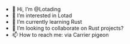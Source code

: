 - 👋 Hi, I’m @Lotading
- 👀 I’m interested in Lotad
- 🌱 I’m currently learning Rust
- 💞️ I’m looking to collaborate on Rust projects?
- 📫 How to reach me: via Carrier pigeon

<!---
Lotading/Lotading is a ✨ special ✨ repository because its `README.md` (this file) appears on your GitHub profile.
You can click the Preview link to take a look at your changes.
--->
